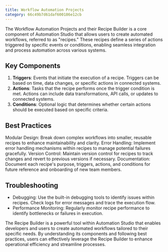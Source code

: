 ```yaml
---
title: Workflow Automation Projects
category: 66c49b7d61daf600186e12cb
---
```


The Workflow Automation Projects and their Recipe Builder is a core component of Automation Studio that allows users to create automated workflows, referred to as "recipes." These recipes define a series of actions triggered by specific events or conditions, enabling seamless integration and process automation across various systems.

## Key Components
1. **Triggers**: Events that initiate the execution of a recipe. Triggers can be based on time, data changes, or specific actions in connected systems.
1. **Actions**: Tasks that the recipe performs once the trigger condition is met. Actions can include data transformations, API calls, or updates to connected systems.
1. **Conditions**: Optional logic that determines whether certain actions should be executed based on specific criteria.


<!-- ## Creating a Recipe
1. Access the Recipe Builder: Navigate to the Automation Studio interface and select the Recipe Builder tool.
Create a New Recipe:

2. Click on "Create New Recipe."
 - - Provide a name and description for the recipe to ensure clarity for future reference.
 
1. Define a Trigger:
 - - Select the appropriate trigger type from the available options.
 - - Configure the trigger settings, including any necessary parameters.

1. Add Actions:
 - - Choose the action type that should occur when the trigger is activated.
 - - Configure the action settings, specifying the target systems and data mappings.

1. Set Conditions (if necessary):
- - Add conditional logic to control the flow of actions.
- - Use boolean expressions to define the criteria that must be met for actions to execute.

1. Testing the Recipe:
 - - Utilize the testing feature to simulate the trigger and validate that the actions execute as expected.
 - - Review logs and outputs to troubleshoot any issues.

1. Deploy the Recipe: Once testing is complete, deploy the recipe to make it active. Monitor its performance and make adjustments as needed. -->


## Best Practices
Modular Design: Break down complex workflows into smaller, reusable recipes to enhance maintainability and clarity.
Error Handling: Implement error handling mechanisms within recipes to manage potential failures gracefully.
Version Control: Maintain version control for recipes to track changes and revert to previous versions if necessary.
Documentation: Document each recipe's purpose, triggers, actions, and conditions for future reference and onboarding of new team members.

## Troubleshooting
- Debugging: Use the built-in debugging tools to identify issues within recipes. Check logs for error messages and trace the execution flow.
- Performance Monitoring: Regularly monitor recipe performance to identify bottlenecks or failures in execution.


The Recipe Builder is a powerful tool within Automation Studio that enables developers and users to create automated workflows tailored to their specific needs. By understanding its components and following best practices, users can effectively leverage the Recipe Builder to enhance operational efficiency and streamline processes.
